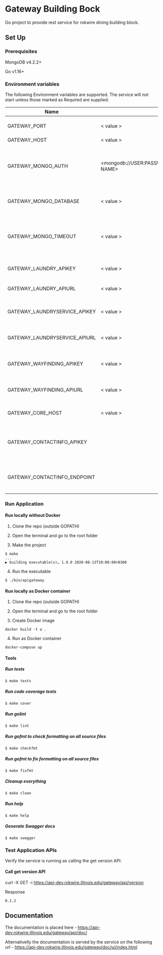 # Gateway Building Bock

Go project to provide rest service for rokwire dining building block.

## Set Up

### Prerequisites

MongoDB v4.2.2+

Go v1.16+

### Environment variables
The following Environment variables are supported. The service will not start unless those marked as Required are supplied.

Name|Value|Required|Description
---|---|---|---
GATEWAY_PORT | < value > | yes | The port number of the listening port
GATEWAY_HOST | < value > | yes | Host name
GATEWAY_MONGO_AUTH | <mongodb://USER:PASSWORD@HOST:PORT/DATABASE NAME> | yes | MongoDB authentication string. The user must have read/write privileges.
GATEWAY_MONGO_DATABASE | < value > | yes | MongoDB database name e.g dining_db
GATEWAY_MONGO_TIMEOUT | < value > | no | MongoDB timeout in milliseconds. Set default value(500 milliseconds) if omitted
GATEWAY_LAUNDRY_APIKEY | < value > | yes | API Key for laundry view information
GATEWAY_LAUNDRY_APIURL | < value > | yes | Base URL for Laundry view apis
GATEWAY_LAUNDRYSERVICE_APIKEY | < value > | yes | API key for calling the laundry service apis
GATEWAY_LAUNDRYSERVICE_APIURL | < value > | yes | Base URL for the luandry service API end points
GATEWAY_WAYFINDING_APIKEY| < value > | yes | API Key used for calling location api end points
GATEWAY_WAYFINDING_APIURL | < value > | yes | Base URL for building location API end points
GATEWAY_CORE_HOST | < value > | yes | URL to Rokwire Core building block
GATEWAY_CONTACTINFO_APIKEY | <value> | yes | API key used to access campus student information apis
GATEWAY_CONTACTINFO_ENDPOINT | <value> | yes | Base URL to th ecampus student information apis

### Run Application

#### Run locally without Docker

1. Clone the repo (outside GOPATH)

2. Open the terminal and go to the root folder
  
3. Make the project  
```
$ make
...
▶ building executable(s)… 1.9.0 2020-08-13T10:00:00+0300
```

4. Run the executable
```
$ ./bin/apigateway
```

#### Run locally as Docker container

1. Clone the repo (outside GOPATH)

2. Open the terminal and go to the root folder
  
3. Create Docker image  
```
docker build -t a .
```
4. Run as Docker container
```
docker-compose up
```

#### Tools

##### Run tests
```
$ make tests
```

##### Run code coverage tests
```
$ make cover
```

##### Run golint
```
$ make lint
```

##### Run gofmt to check formatting on all source files
```
$ make checkfmt
```

##### Run gofmt to fix formatting on all source files
```
$ make fixfmt
```

##### Cleanup everything
```
$ make clean
```

##### Run help
```
$ make help
```

##### Generate Swagger docs
```
$ make swagger
```

### Test Application APIs

Verify the service is running as calling the get version API.

#### Call get version API

curl -X GET -i https://api-dev.rokwire.illinois.edu/gateway/api/version

Response
```
0.1.2
```

## Documentation

The documentation is placed here - https://api-dev.rokwire.illinois.edu/gateway/api/doc/

Alternativelly the documentation is served by the service on the following url - https://api-dev.rokwire.illinois.edu/gateway/doc/ui/index.html
